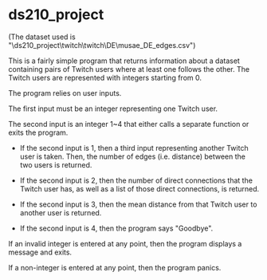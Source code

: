 # ds210_project
(The dataset used is "\ds210_project\twitch\twitch\DE\musae_DE_edges.csv")

This is a fairly simple program that returns information about a dataset containing pairs of Twitch users where at least one follows the other. The Twitch users are represented with integers starting from 0.

The program relies on user inputs. 

The first input must be an integer representing one Twitch user.
  
The second input is an integer 1~4 that either calls a separate function or exits the program.
  
- If the second input is 1, then a third input representing another Twitch user is taken. Then, the number of edges (i.e. distance) between the two users is returned.

- If the second input is 2, then the number of direct connections that the Twitch user has, as well as a list of those direct connections, is returned.
 
- If the second input is 3, then the mean distance from that Twitch user to another user is returned.

- If the second input is 4, then the program says "Goodbye".

If an invalid integer is entered at any point, then the program displays a message and exits.
 
If a non-integer is entered at any point, then the program panics.
